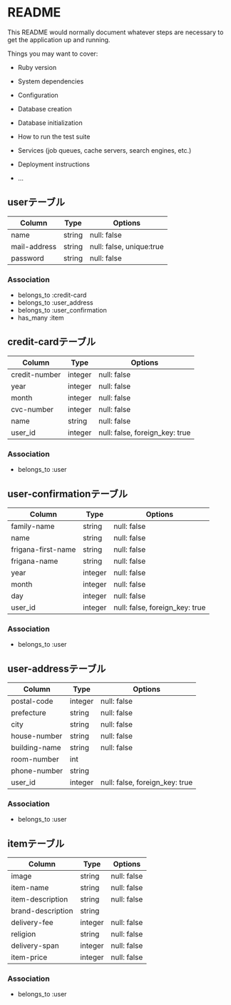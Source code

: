 # README

This README would normally document whatever steps are necessary to get the
application up and running.

Things you may want to cover:

* Ruby version

* System dependencies

* Configuration

* Database creation

* Database initialization

* How to run the test suite

* Services (job queues, cache servers, search engines, etc.)

* Deployment instructions

* ...



## userテーブル

|Column|Type|Options|
|------|----|-------|
|name|string|null: false|
|mail-address|string|null: false, unique:true|
|password|string|null: false|

### Association
- belongs_to :credit-card
- belongs_to :user_address
- belongs_to :user_confirmation
- has_many :item




## credit-cardテーブル

|Column|Type|Options|
|------|----|-------|
|credit-number|integer|null: false|
|year|integer|null: false|
|month|integer|null: false|
|cvc-number|integer|null: false|
|name|string|null: false|
|user_id|integer|null: false, foreign_key: true|

### Association
- belongs_to :user




## user-confirmationテーブル

|Column|Type|Options|
|------|----|-------|
|family-name|string|null: false|
|name|string|null: false|
|frigana-first-name|string|null: false|
|frigana-name|string|null: false|
|year|integer|null: false|
|month|integer|null: false|
|day|integer|null: false|
|user_id|integer|null: false, foreign_key: true|

### Association
- belongs_to :user




## user-addressテーブル

|Column|Type|Options|
|------|----|-------|
|postal-code|integer|null: false|
|prefecture|string|null: false|
|city|string|null: false|
|house-number|string|null: false|
|building-name|string|null: false|
|room-number|int|
|phone-number|string|
|user_id|integer|null: false, foreign_key: true|

### Association
- belongs_to :user




## itemテーブル

|Column|Type|Options|
|------|----|-------|
|image|string|null: false|
|item-name|string|null: false|
|item-description|string|null: false|
|brand-description|string|
|delivery-fee|integer|null: false|
|religion|string|null: false|
|delivery-span|integer|null: false|
|item-price|integer|null: false|

### Association
- belongs_to :user